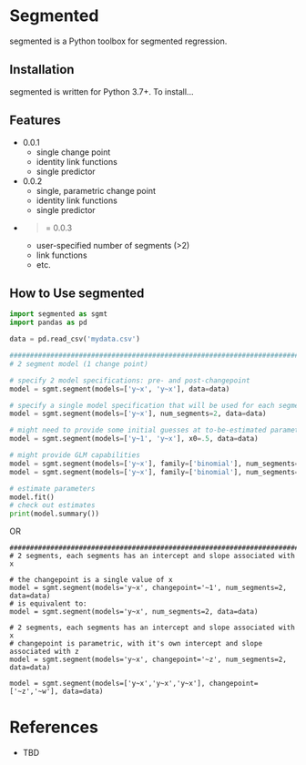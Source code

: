 # Segmented

segmented is a Python toolbox for segmented regression.

## Installation

segmented is written for Python 3.7+.  To install...

## Features
- 0.0.1
    - single change point
    - identity link functions
    - single predictor
- 0.0.2
    - single, parametric change point
    - identity link functions
    - single predictor
- >= 0.0.3
    - user-specified number of segments (>2)
    - link functions
    - etc.


## How to Use segmented

```py
import segmented as sgmt
import pandas as pd

data = pd.read_csv('mydata.csv')

###############################################################################
# 2 segment model (1 change point)

# specify 2 model specifications: pre- and post-changepoint
model = sgmt.segment(models=['y~x', 'y~x'], data=data)

# specify a single model specification that will be used for each segment
model = sgmt.segment(models=['y~x'], num_segments=2, data=data)

# might need to provide some initial guesses at to-be-estimated parameters
model = sgmt.segment(models=['y~1', 'y~x'], x0=.5, data=data)

# might provide GLM capabilities
model = sgmt.segment(models=['y~x'], family=['binomial'], num_segments=2, data=data)
model = sgmt.segment(models=['y~x'], family=['binomial'], num_segments=2, data=data)

# estimate parameters
model.fit()
# check out estimates
print(model.summary())

```

OR

```
###############################################################################
# 2 segments, each segments has an intercept and slope associated with x

# the changepoint is a single value of x
model = sgmt.segment(models='y~x', changepoint='~1', num_segments=2, data=data)
# is equivalent to:
model = sgmt.segment(models='y~x', num_segments=2, data=data)

# 2 segments, each segments has an intercept and slope associated with x
# changepoint is parametric, with it's own intercept and slope associated with z
model = sgmt.segment(models='y~x', changepoint='~z', num_segments=2, data=data)

model = sgmt.segment(models=['y~x','y~x','y~x'], changepoint=['~z','~w'], data=data)
```

# References
- TBD
